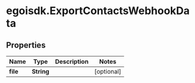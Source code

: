 # egoisdk.ExportContactsWebhookData

## Properties

Name | Type | Description | Notes
------------ | ------------- | ------------- | -------------
**file** | **String** |  | [optional] 


